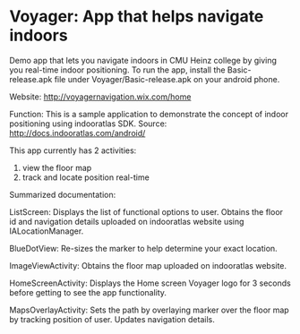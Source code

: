 # Voyager: App that helps navigate indoors
Demo app that lets you navigate indoors in CMU Heinz college by giving you real-time indoor positioning.
To run the app, install the Basic-release.apk file under Voyager/Basic-release.apk on your android phone.

Website:
http://voyagernavigation.wix.com/home

Function:
This is a sample application to demonstrate the concept of indoor positioning using indooratlas SDK.
Source: http://docs.indooratlas.com/android/

This app currently has 2 activities:
1. view the floor map
2. track and locate position real-time

Summarized documentation:

ListScreen:
Displays the list of functional options to user. Obtains the floor id and navigation details uploaded on indooratlas website using IALocationManager.

BlueDotView:
Re-sizes the marker to help determine your exact location.

ImageViewActivity:
Obtains the floor map uploaded on indooratlas website.

HomeScreenActivity:
Displays the Home screen Voyager logo for 3 seconds before getting to see the app functionality.

MapsOverlayActivity:
Sets the path by overlaying marker over the floor map by tracking position of user. Updates navigation details.
